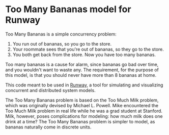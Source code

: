 # Too Many Bananas model for Runway

Too Many Bananas is a simple concurrency problem:

1. You run out of bananas, so you go to the store.
2. Your roommate sees that you're out of bananas, so they go to the store.
3. You both get back from the store. Now you have too many bananas.

Too many bananas is a cause for alarm, since bananas go bad over time, and you
wouldn't want to waste any. The requirement, for the purpose of this model, is
that you should never have more than 8 bananas at home.

This code meant to be used in
[Runway](https://github.com/salesforce/runway-browser), a tool for
simulating and visualizing concurrent and distributed system models.

The Too Many Bananas problem is based on the Too Much Milk problem, which was
originally devised by Michael L. Powell. Mike encountered the Too Much Milk
problem in real life while he was a grad student at Stanford. Milk, however,
poses complications for modeling: how much milk does one drink at a time? The
Too Many Bananas problem is simpler to model, as bananas naturally come in
discrete units.
